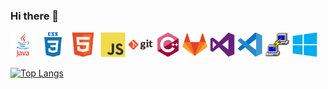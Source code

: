 ### Hi there 👋

<div>
  <img src="https://github.com/devicons/devicon/blob/master/icons/java/java-original-wordmark.svg" title="Java" alt="Java" width="40" height="40"/>&nbsp;
  <img src="https://github.com/devicons/devicon/blob/master/icons/css3/css3-plain-wordmark.svg"  title="CSS3" alt="CSS" width="40" height="40"/>&nbsp;
  <img src="https://github.com/devicons/devicon/blob/master/icons/html5/html5-original.svg" title="HTML5" alt="HTML" width="40" height="40"/>&nbsp;
  <img src="https://github.com/devicons/devicon/blob/master/icons/javascript/javascript-original.svg" title="JavaScript" alt="JavaScript" width="40" height="40"/>
  <img src="https://github.com/devicons/devicon/blob/master/icons/git/git-original-wordmark.svg" title="Git" **alt="Git" width="40" height="40"/>
  <img src="https://github.com/devicons/devicon/blob/master/icons/cplusplus/cplusplus-original.svg" title="C++" **alt="C++" width="40" height="40"/>
  <img src= https://github.com/devicons/devicon/blob/master/icons/gitlab/gitlab-original.svg title="GitLab" **alt="GitLab" width="40" height="40"/>
  <img src=https://github.com/devicons/devicon/blob/master/icons/visualstudio/visualstudio-plain.svg title="VS" **alt="VS" width="40" height="40"/>
  <img src=https://github.com/devicons/devicon/blob/master/icons/vscode/vscode-original.svg title="VScode" **alt="VScode" width="40" height="40"/>
  <img src=https://github.com/devicons/devicon/blob/master/icons/putty/putty-original.svg title="Putty" **alt="Putty" width="40" height="40"/>
  <img src=https://github.com/devicons/devicon/blob/master/icons/windows8/windows8-original.svg title="Win10" **alt="win10" width="40" height="40"/>
</div>

[![Top Langs](https://github-readme-stats.vercel.app/api/top-langs/?username=Thorgathis&layout=compact&theme=vision-friendly-dark)](https://github.com/anuraghazra/github-readme-stats)
